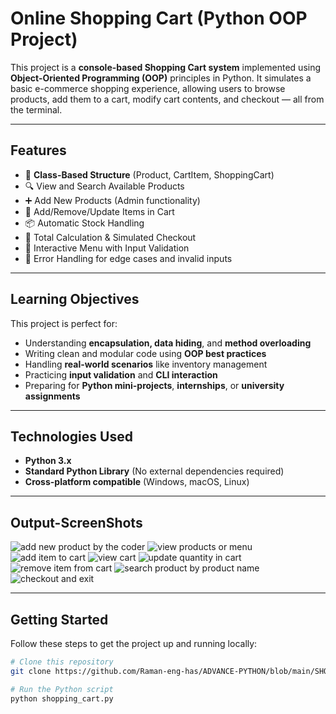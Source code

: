 # Online Shopping Cart (Python OOP Project)

This project is a **console-based Shopping Cart system** implemented using **Object-Oriented Programming (OOP)** principles in Python. It simulates a basic e-commerce shopping experience, allowing users to browse products, add them to a cart, modify cart contents, and checkout — all from the terminal.

---

## Features

- 🧱 **Class-Based Structure** (Product, CartItem, ShoppingCart)
- 🔍 View and Search Available Products
- ➕ Add New Products (Admin functionality)
- 🛒 Add/Remove/Update Items in Cart
- 📦 Automatic Stock Handling
- 💸 Total Calculation & Simulated Checkout
- 💬 Interactive Menu with Input Validation
- 📛 Error Handling for edge cases and invalid inputs

---

## Learning Objectives

This project is perfect for:

- Understanding **encapsulation, data hiding**, and **method overloading**
- Writing clean and modular code using **OOP best practices**
- Handling **real-world scenarios** like inventory management
- Practicing **input validation** and **CLI interaction**
- Preparing for **Python mini-projects**, **internships**, or **university assignments**

---

## Technologies Used

- **Python 3.x**
- **Standard Python Library** (No external dependencies required)
- **Cross-platform compatible** (Windows, macOS, Linux)

---
## Output-ScreenShots

![add new product by the coder](https://github.com/user-attachments/assets/01e2be5d-861d-4fca-aca5-7771c116acec)
![view products or menu](https://github.com/user-attachments/assets/234be6fe-621a-4f02-8262-ec812d656126)
![add item to cart](https://github.com/user-attachments/assets/a9b680c3-ece3-4b6f-b37a-5b09a6e8261a)
![view cart](https://github.com/user-attachments/assets/5b99a06e-251e-41b5-a7c2-13b4d34019d6)
![update quantity in cart](https://github.com/user-attachments/assets/9b0f0642-57bd-4605-9625-a26241a77a8d)
![remove item from cart](https://github.com/user-attachments/assets/2dcbf16a-a7ce-475d-a4d9-6a549ffe7d5a)
![search product by product name](https://github.com/user-attachments/assets/e3d5b61e-b274-431c-a9be-3cd9f08fd269)
![checkout and exit](https://github.com/user-attachments/assets/7fa4ab42-0c1b-41f5-a8e1-4ed999e1285e)


---
## Getting Started

Follow these steps to get the project up and running locally:

```bash
# Clone this repository
git clone https://github.com/Raman-eng-has/ADVANCE-PYTHON/blob/main/SHOPPING_CART.py

# Run the Python script
python shopping_cart.py
